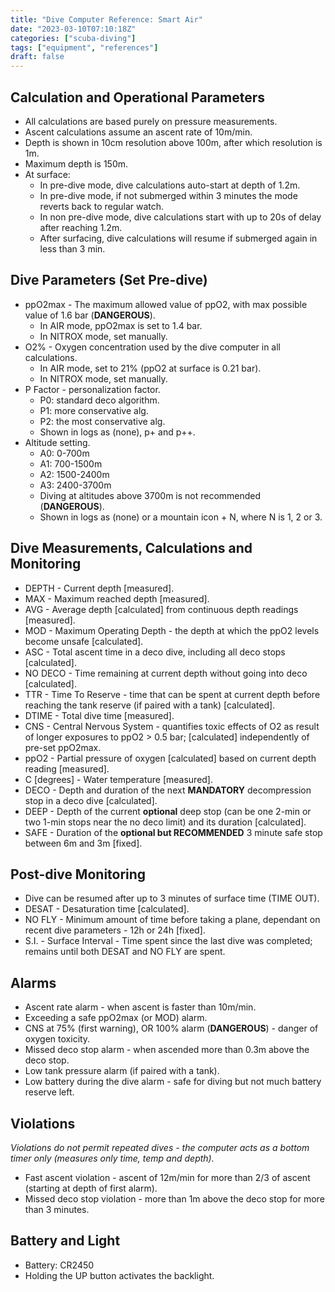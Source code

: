 ```yaml
---
title: "Dive Computer Reference: Smart Air"
date: "2023-03-10T07:10:18Z"
categories: ["scuba-diving"]
tags: ["equipment", "references"]
draft: false
---
```


## Calculation and Operational Parameters

- All calculations are based purely on pressure measurements.
- Ascent calculations assume an ascent rate of 10m/min.
- Depth is shown in 10cm resolution above 100m, after which resolution is 1m.
- Maximum depth is 150m.
- At surface:
  - In pre-dive mode, dive calculations auto-start at depth of 1.2m.
  - In pre-dive mode, if not submerged within 3 minutes the mode reverts back to regular watch.
  - In non pre-dive mode, dive calculations start with up to 20s of delay after reaching 1.2m.
  - After surfacing, dive calculations will resume if submerged again in less than 3 min.

## Dive Parameters (Set Pre-dive)

- ppO2max - The maximum allowed value of ppO2, with max possible value of 1.6 bar (**DANGEROUS**).
  - In AIR mode, ppO2max is set to 1.4 bar.
  - In NITROX mode, set manually.
- O2% - Oxygen concentration used by the dive computer in all calculations.
  - In AIR mode, set to 21% (ppO2 at surface is 0.21 bar).
  - In NITROX mode, set manually.
- P Factor - personalization factor.
  - P0: standard deco algorithm.
  - P1: more conservative alg.
  - P2: the most conservative alg.
  - Shown in logs as (none), p+ and p++.
- Altitude setting.
  - A0: 0-700m
  - A1: 700-1500m
  - A2: 1500-2400m
  - A3: 2400-3700m
  - Diving at altitudes above 3700m is not recommended (**DANGEROUS**).
  - Shown in logs as (none) or a mountain icon + N, where N is 1, 2 or 3.

## Dive Measurements, Calculations and Monitoring

- DEPTH - Current depth [measured].
- MAX - Maximum reached depth [measured].
- AVG - Average depth [calculated] from continuous depth readings [measured].
- MOD - Maximum Operating Depth - the depth at which the ppO2 levels become unsafe [calculated].
- ASC - Total ascent time in a deco dive, including all deco stops [calculated].
- NO DECO - Time remaining at current depth without going into deco [calculated].
- TTR - Time To Reserve - time that can be spent at current depth before reaching the tank reserve
  (if paired with a tank) [calculated].
- DTIME - Total dive time [measured].
- CNS - Central Nervous System - quantifies toxic effects of O2 as result of longer exposures to ppO2 > 0.5 bar;
  [calculated] independently of pre-set ppO2max.
- ppO2 - Partial pressure of oxygen [calculated] based on current depth reading [measured].
- C [degrees] - Water temperature [measured].
- DECO - Depth and duration of the next **MANDATORY** decompression stop in a deco dive [calculated].
- DEEP - Depth of the current **optional** deep stop (can be one 2-min or two 1-min stops near the no deco limit)
  and its duration [calculated].
- SAFE - Duration of the **optional but RECOMMENDED** 3 minute safe stop between 6m and 3m [fixed].

## Post-dive Monitoring

- Dive can be resumed after up to 3 minutes of surface time (TIME OUT).
- DESAT - Desaturation time [calculated].
- NO FLY - Minimum amount of time before taking a plane, dependant on recent dive parameters - 12h or 24h [fixed].
- S.I. - Surface Interval - Time spent since the last dive was completed; remains until both DESAT and NO FLY are spent.

## Alarms

- Ascent rate alarm - when ascent is faster than 10m/min.
- Exceeding a safe ppO2max (or MOD) alarm.
- CNS at 75% (first warning), OR 100% alarm (**DANGEROUS**) - danger of oxygen toxicity.
- Missed deco stop alarm - when ascended more than 0.3m above the deco stop.
- Low tank pressure alarm (if paired with a tank).
- Low battery during the dive alarm - safe for diving but not much battery reserve left.

## Violations

_Violations do not permit repeated dives - the computer acts as a bottom timer only (measures only time,
temp and depth)._

- Fast ascent violation - ascent of 12m/min for more than 2/3 of ascent (starting at depth of first alarm).
- Missed deco stop violation - more than 1m above the deco stop for more than 3 minutes.

## Battery and Light

- Battery: CR2450
- Holding the UP button activates the backlight.
